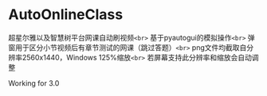 # AutoOnlineClass

超星尔雅以及智慧树平台网课自动刷视频`<br>`
基于pyautogui的模拟操作`<br>`
弹窗用于区分小节视频后有章节测试的网课（跳过答题）`<br>`
png文件均截取自分辨率2560x1440，Windows 125%缩放`<br>`
若屏幕支持此分辨率和缩放会自动调整

Working for 3.0
